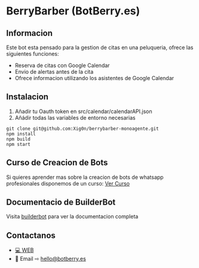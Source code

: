 # BerryBarber (BotBerry.es)
## Informacion
Este bot esta pensado para la gestion de citas en una peluqueria, ofrece las siguientes funciones:
- Reserva de citas con Google Calendar
- Envio de alertas antes de la cita
- Ofrece informacion utilizando los asistentes de Google Calendar


## Instalacion

1. Añadir tu Oauth token en src/calendar/calendarAPI.json
2. Añádir todas las variables de entorno necesarias

```
git clone git@github.com:Xig0n/berrybarber-monoagente.git
npm install
npm build
npm start
```

## Curso de Creacion de Bots

Si quieres aprender mas sobre la creacion de bots de whatsapp profesionales disponemos de un curso:
[Ver Curso](https://botberry.es/curso)


## Documentacio de BuilderBot

Visita [builderbot](https://www.builderbot.app/en) para ver la documentacion completa


## Contactanos
- [💻 WEB](https://botberry.es)
- 📧 Email ⇨ hello@botberry.es
